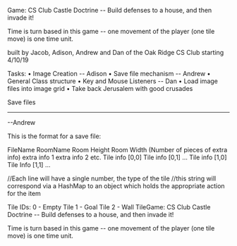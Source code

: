 Game: CS Club Castle Doctrine -- 
Build defenses to a house, and then invade it!

Time is turn based in this game -- one movement of the player (one tile move) is one time unit.


built by Jacob, Adison, Andrew and Dan of the Oak Ridge CS Club starting 4/10/19

Tasks:
• Image Creation -- Adison
• Save file mechanism -- Andrew
• General Class structure
• Key and Mouse Listeners -- Dan
• Load image files into image grid
• Take back Jerusalem with good crusades




Save files
____________
--Andrew

This is the format for a save file:

FileName RoomName Room Height Room Width (Number of pieces of extra info)
extra info 1
extra info 2
etc.
Tile info [0,0] Tile info [0,1] ...
Tile info [1,0] Tile Info [1,1] ...

//Each line will have a single number, the type of the tile
//this string will correspond via a HashMap to an object which holds the appropriate action for the item

Tile IDs:
0 - Empty Tile
1 - Goal Tile
2 - Wall TileGame: CS Club Castle Doctrine -- 
Build defenses to a house, and then invade it!

Time is turn based in this game -- one movement of the player (one tile move) is one time unit.